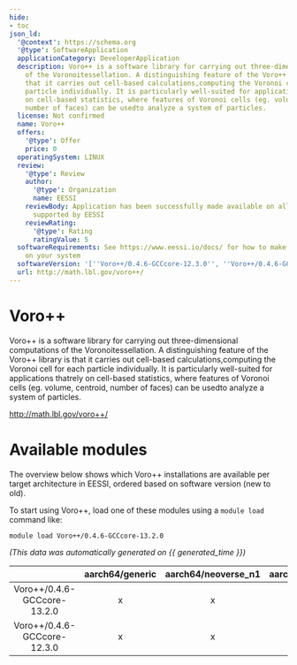 ```yaml
---
hide:
- toc
json_ld:
  '@context': https://schema.org
  '@type': SoftwareApplication
  applicationCategory: DeveloperApplication
  description: Voro++ is a software library for carrying out three-dimensional computations
    of the Voronoitessellation. A distinguishing feature of the Voro++ library is
    that it carries out cell-based calculations,computing the Voronoi cell for each
    particle individually. It is particularly well-suited for applications thatrely
    on cell-based statistics, where features of Voronoi cells (eg. volume, centroid,
    number of faces) can be usedto analyze a system of particles.
  license: Not confirmed
  name: Voro++
  offers:
    '@type': Offer
    price: 0
  operatingSystem: LINUX
  review:
    '@type': Review
    author:
      '@type': Organization
      name: EESSI
    reviewBody: Application has been successfully made available on all architectures
      supported by EESSI
    reviewRating:
      '@type': Rating
      ratingValue: 5
  softwareRequirements: See https://www.eessi.io/docs/ for how to make EESSI available
    on your system
  softwareVersion: '[''Voro++/0.4.6-GCCcore-12.3.0'', ''Voro++/0.4.6-GCCcore-13.2.0'']'
  url: http://math.lbl.gov/voro++/
---
```


Voro++
======


Voro++ is a software library for carrying out three-dimensional computations of the Voronoitessellation. A distinguishing feature of the Voro++ library is that it carries out cell-based calculations,computing the Voronoi cell for each particle individually. It is particularly well-suited for applications thatrely on cell-based statistics, where features of Voronoi cells (eg. volume, centroid, number of faces) can be usedto analyze a system of particles.

http://math.lbl.gov/voro++/
# Available modules


The overview below shows which Voro++ installations are available per target architecture in EESSI, ordered based on software version (new to old).

To start using Voro++, load one of these modules using a `module load` command like:

```shell
module load Voro++/0.4.6-GCCcore-13.2.0
```

*(This data was automatically generated on {{ generated_time }})*  

| |aarch64/generic|aarch64/neoverse_n1|aarch64/neoverse_v1|x86_64/generic|x86_64/amd/zen2|x86_64/amd/zen3|x86_64/amd/zen4|x86_64/intel/haswell|x86_64/intel/skylake_avx512|
| :---: | :---: | :---: | :---: | :---: | :---: | :---: | :---: | :---: | :---: |
|Voro++/0.4.6-GCCcore-13.2.0|x|x|x|x|x|x|x|x|x|
|Voro++/0.4.6-GCCcore-12.3.0|x|x|x|x|x|x|x|x|x|
